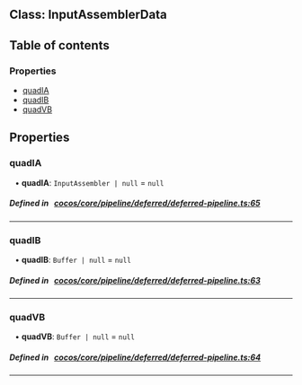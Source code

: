 
## Class: InputAssemblerData





<div class="table-of-content">
<h2>Table of contents</h2>


### Properties

- [ quadIA](#quadIA)
- [ quadIB](#quadIB)
- [ quadVB](#quadVB)
</div>

## Properties


### quadIA
<div style="margin-left: 10px;">




•  **quadIA**:
`InputAssembler | null`  = `null`
</div>

##### Defined in &nbsp;   [cocos/core/pipeline/deferred/deferred-pipeline.ts:65](https://github.com/cocos-creator/engine/blob/c7bf6b8a9/cocos/core/pipeline/deferred/deferred-pipeline.ts#L65)&nbsp;


___


### quadIB
<div style="margin-left: 10px;">




•  **quadIB**:
`Buffer | null`  = `null`
</div>

##### Defined in &nbsp;   [cocos/core/pipeline/deferred/deferred-pipeline.ts:63](https://github.com/cocos-creator/engine/blob/c7bf6b8a9/cocos/core/pipeline/deferred/deferred-pipeline.ts#L63)&nbsp;


___


### quadVB
<div style="margin-left: 10px;">




•  **quadVB**:
`Buffer | null`  = `null`
</div>

##### Defined in &nbsp;   [cocos/core/pipeline/deferred/deferred-pipeline.ts:64](https://github.com/cocos-creator/engine/blob/c7bf6b8a9/cocos/core/pipeline/deferred/deferred-pipeline.ts#L64)&nbsp;


___

<!---->



